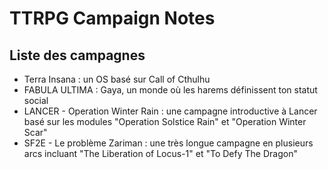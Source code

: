 # TTRPG Campaign Notes

## Liste des campagnes
- Terra Insana : un OS basé sur Call of Cthulhu
- FABULA ULTIMA : Gaya, un monde où les harems définissent ton statut social
- LANCER - Operation Winter Rain : une campagne introductive à Lancer basé sur les modules "Operation Solstice Rain" et "Operation Winter Scar"
- SF2E - Le problème Zariman : une très longue campagne en plusieurs arcs incluant "The Liberation of Locus-1" et "To Defy The Dragon"
